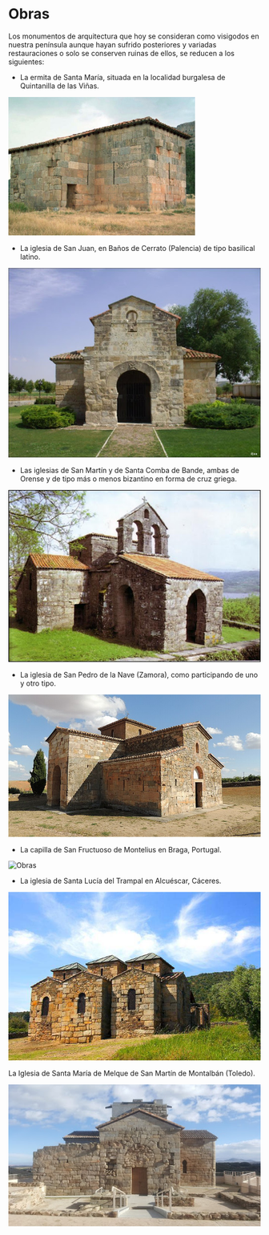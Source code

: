 # Obras

Los monumentos de arquitectura que hoy se consideran como visigodos en nuestra
península aunque hayan sufrido posteriores y variadas restauraciones o solo se
conserven ruinas de ellos, se reducen a los siguientes:

* La ermita de Santa María, situada en la localidad burgalesa de Quintanilla de las
Viñas.

![Obras](img/Ermita.png)

* La iglesia de San Juan, en Baños de Cerrato (Palencia) de tipo basilical latino.

![Obras](img/BasilicaSanJuan.jpg)


* Las iglesias de San Martín y de Santa Comba de Bande, ambas de Orense y de tipo
más o menos bizantino en forma de cruz griega.

![Obras](img/IglesiaSantaComba.jpg)


* La iglesia de San Pedro de la Nave (Zamora), como participando de uno y otro tipo.

![Obras](img/IgleasiaSanPedro.jpg)


* La capilla de San Fructuoso de Montelius en Braga, Portugal.

![Obras](AyuntamientoBraga.jpg)


* La iglesia de Santa Lucía del Trampal en Alcuéscar, Cáceres.

![Obras](img/BasilicaSantaLucia.jpg)


La Iglesia de Santa María de Melque de San Martín de Montalbán (Toledo).

![Obras](img/ErmitaSantaMaria.jpg)


